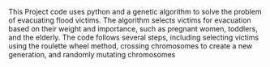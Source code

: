 This Project code uses python and a genetic algorithm to solve the problem of evacuating flood victims. The algorithm selects victims for evacuation based on their weight and importance, such as pregnant women, toddlers, and the elderly. The code follows several steps, including selecting victims using the roulette wheel method, crossing chromosomes to create a new generation, and randomly mutating chromosomes
